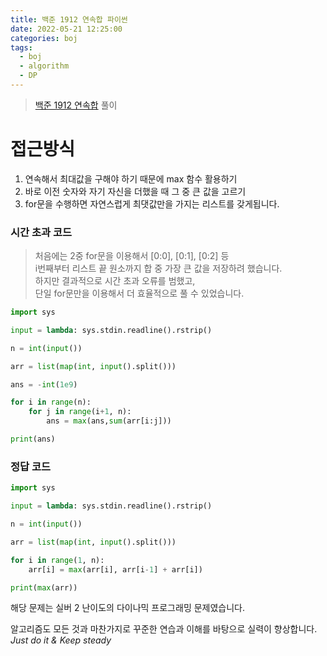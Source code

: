 ```yaml
---
title: 백준 1912 연속합 파이썬
date: 2022-05-21 12:25:00
categories: boj
tags:
  - boj
  - algorithm
  - DP
---
```



> [백준 1912 연속합](https://www.acmicpc.net/problem/1912) 풀이

# 접근방식
1. 연속해서 최대값을 구해야 하기 때문에 max 함수 활용하기
2. 바로 이전 숫자와 자기 자신을 더했을 때 그 중 큰 값을 고르기
3. for문을 수행하면 자연스럽게 최댓값만을 가지는 리스트를 갖게됩니다.

### 시간 초과 코드
> 처음에는 2중 for문을 이용해서 [0:0], [0:1], [0:2] 등   
> i번째부터 리스트 끝 원소까지 합 중 가장 큰 값을 저장하려 했습니다.   
> 하지만 결과적으로 시간 초과 오류를 범했고,    
> 단일 for문만을 이용해서 더 효율적으로 풀 수 있었습니다.


~~~python
import sys

input = lambda: sys.stdin.readline().rstrip()

n = int(input())

arr = list(map(int, input().split()))

ans = -int(1e9)

for i in range(n):
    for j in range(i+1, n):
        ans = max(ans,sum(arr[i:j]))

print(ans)
~~~

### 정답 코드
~~~python
import sys

input = lambda: sys.stdin.readline().rstrip()

n = int(input())

arr = list(map(int, input().split()))

for i in range(1, n):
    arr[i] = max(arr[i], arr[i-1] + arr[i])

print(max(arr))
~~~

해당 문제는 실버 2 난이도의 다이나믹 프로그래밍 문제였습니다.

알고리즘도 모든 것과 마찬가지로 꾸준한 연습과 이해를 바탕으로 실력이 향상합니다.    
*Just do it & Keep steady*
